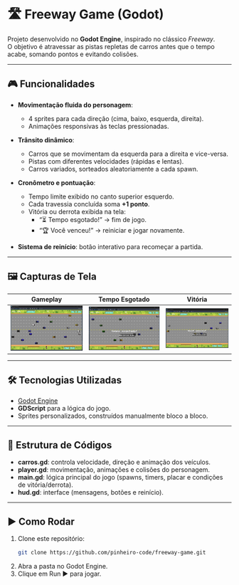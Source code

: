 # 🛣️ Freeway Game (Godot)

Projeto desenvolvido no **Godot Engine**, inspirado no clássico *Freeway*.  
O objetivo é atravessar as pistas repletas de carros antes que o tempo acabe, somando pontos e evitando colisões.

---

## 🎮 Funcionalidades
- **Movimentação fluida do personagem**:  
  - 4 sprites para cada direção (cima, baixo, esquerda, direita).  
  - Animações responsivas às teclas pressionadas.  

- **Trânsito dinâmico**:  
  - Carros que se movimentam da esquerda para a direita e vice-versa.  
  - Pistas com diferentes velocidades (rápidas e lentas).  
  - Carros variados, sorteados aleatoriamente a cada spawn.  

- **Cronômetro e pontuação**:  
  - Tempo limite exibido no canto superior esquerdo.  
  - Cada travessia concluída soma **+1 ponto**.  
  - Vitória ou derrota exibida na tela:  
    - “⏳ Tempo esgotado!” → fim de jogo.  
    - “🏆 Você venceu!” → reiniciar e jogar novamente.  

- **Sistema de reinício**: botão interativo para recomeçar a partida.  

---

## 🖼️ Capturas de Tela
| Gameplay | Tempo Esgotado | Vitória |
|----------|----------------|---------|
| ![Gameplay](./screenshots/gameplay.png) | ![Tempo Esgotado](./screenshots/timeup.png) | ![Vitória](./screenshots/win.png) |  

---

## 🛠️ Tecnologias Utilizadas
- [Godot Engine](https://godotengine.org/)  
- **GDScript** para a lógica do jogo.  
- Sprites personalizados, construídos manualmente bloco a bloco.  

---

## 📂 Estrutura de Códigos
- **carros.gd**: controla velocidade, direção e animação dos veículos.  
- **player.gd**: movimentação, animações e colisões do personagem.  
- **main.gd**: lógica principal do jogo (spawns, timers, placar e condições de vitória/derrota).
- **hud.gd**: interface (mensagens, botões e reinício).  

---

## ▶️ Como Rodar
1. Clone este repositório:  
   ```bash
   git clone https://github.com/pinheiro-code/freeway-game.git
2. Abra a pasta no Godot Engine.
4. Clique em Run ▶️ para jogar.

